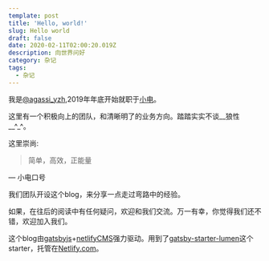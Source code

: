 ```yaml
---
template: post
title: 'Hello, world!'
slug: Hello world
draft: false
date: 2020-02-11T02:00:20.019Z
description: 向世界问好
category: 杂记
tags:
  - 杂记
---
```

我是[@agassi_yzh](https://twitter.com/Agassi_yzh),2019年年底开始就职于[小电](https://www.dian.so/)。

这里有一个积极向上的团队，和清晰明了的业务方向。踏踏实实不谈__狼性__^_^。

这里崇尚:

> 简单，高效，正能量
>
— 小电口号


我们团队开设这个blog，来分享一点走过弯路中的经验。

如果，在往后的阅读中有任何疑问，欢迎和我们交流。万一有幸，你觉得我们还不错，欢迎加入我们。

这个blog由[gatsbyjs][1]+[netlifyCMS][3]强力驱动。用到了[gatsby-starter-lumen][3]这个starter，托管在[Netlify.com][4]。

[1]: https://www.gatsbyjs.org/
[2]: https://www.netlifycms.org/
[3]: https://www.gatsbyjs.org/starters/alxshelepenok/gatsby-starter-lumen/
[4]: https://netlify.com/
